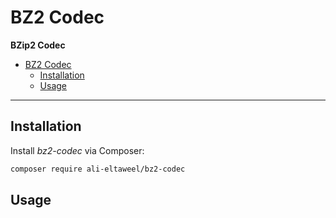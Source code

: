 # BZ2 Codec

**BZip2 Codec**

- [BZ2 Codec](#bz2-codec)
  - [Installation](#installation)
  - [Usage](#usage)

***

## Installation

Install *bz2-codec* via Composer:

```bash
composer require ali-eltaweel/bz2-codec
```

## Usage
